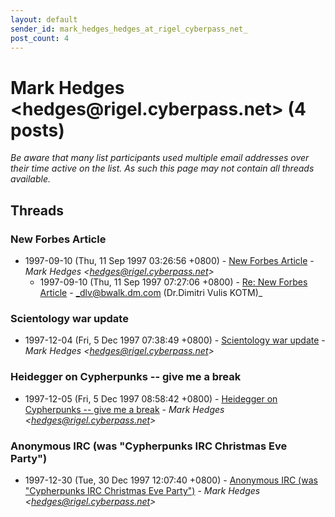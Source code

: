 ```yaml
---
layout: default
sender_id: mark_hedges_hedges_at_rigel_cyberpass_net_
post_count: 4
---
```


# Mark Hedges <hedges<span>@</span>rigel.cyberpass.net> (4 posts)

_Be aware that many list participants used multiple email addresses over their time active on the list. As such this page may not contain all threads available._

## Threads

### New Forbes Article
+ 1997-09-10 (Thu, 11 Sep 1997 03:26:56 +0800) - [New Forbes Article](/archive/1997/09/7871c465aa85aec551933cf84fabc75f7635f64357d51c9b4bbff9f475cc6ed1) - _Mark Hedges \<hedges@rigel.cyberpass.net\>_
  + 1997-09-10 (Thu, 11 Sep 1997 07:27:06 +0800) - [Re: New Forbes Article](/archive/1997/09/78944030ea65d2c5c29bc3ffcc1eacc2cd6814b84e7e4ba6377db2691eb2f9c2) - _dlv@bwalk.dm.com (Dr.Dimitri Vulis KOTM)_

### Scientology war update
+ 1997-12-04 (Fri, 5 Dec 1997 07:38:49 +0800) - [Scientology war update](/archive/1997/12/761a662e0a3db0fdb0b717f69ad8019db8ca107bb6a8a1c20e9b1b88e1f14bda) - _Mark Hedges \<hedges@rigel.cyberpass.net\>_

### Heidegger on Cypherpunks -- give me a break
+ 1997-12-05 (Fri, 5 Dec 1997 08:58:42 +0800) - [Heidegger on Cypherpunks -- give me a break](/archive/1997/12/deb44d7d1ecdd78f48fda0b8e304c1afe132b21e7260e724c9179bea8dbaf53a) - _Mark Hedges \<hedges@rigel.cyberpass.net\>_

### Anonymous IRC (was "Cypherpunks IRC Christmas Eve Party")
+ 1997-12-30 (Tue, 30 Dec 1997 12:07:40 +0800) - [Anonymous IRC (was "Cypherpunks IRC Christmas Eve Party")](/archive/1997/12/961eeb783c4044753d3bd51650159d34a16a76bb41bab89733162e0e5f63f47c) - _Mark Hedges \<hedges@rigel.cyberpass.net\>_


